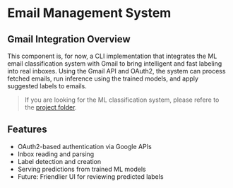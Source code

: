 # Email Management System

## Gmail Integration Overview

This component is, for now, a CLI implementation that integrates the ML email classification system with Gmail to bring intelligent and fast labeling into real inboxes. Using the Gmail API and OAuth2, the system can process fetched emails, run inference using the trained models, and apply suggested labels to emails.

> If you are looking for the ML classification system, please refere to the [project folder](../project/).

## Features

- OAuth2-based authentication via Google APIs
- Inbox reading and parsing
- Label detection and creation
- Serving predictions from trained ML models
- Future: Friendlier UI for reviewing predicted labels
